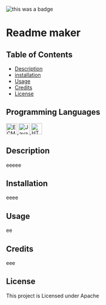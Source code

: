 
![this was a badge](https://img.shields.io/badge/License-Apache-blue.svg)
# Readme maker

## Table of Contents
* [Description](#description)
* [installation](#installation)
* [Usage](#usage)
* [Credits](#credits)
* [License](#license)

## Programming Languages
<img src="https://github.com/get-icon/geticon/raw/master/icons/es6.svg" alt="ECMAScript 6" width="30px" height="30px" margin-right="10px">,<img src="https://github.com/get-icon/geticon/raw/master/icons/javascript.svg" alt="JavaScript" width="30px" height="30px" margin-right="10px">,<img src="https://github.com/get-icon/geticon/raw/master/icons/html-5.svg" alt="HTML5" width="30px" height="30px" margin-right="10px">

## Description
eeeee

## Installation
eeee

## Usage
ee

## Credits
eee


## License
This project is Licensed under Apache
        
